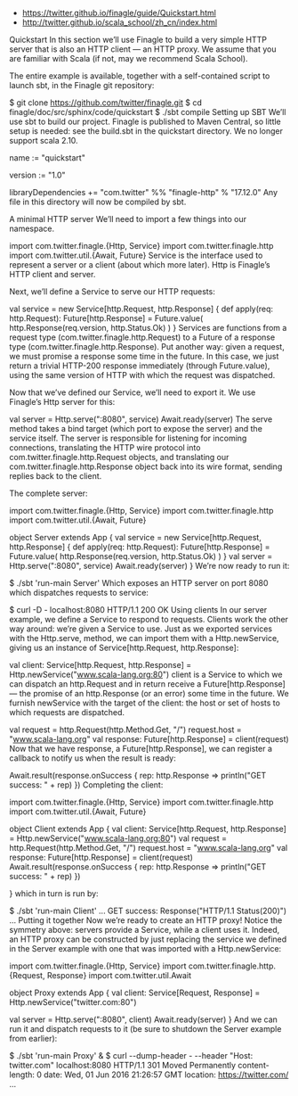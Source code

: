 

* https://twitter.github.io/finagle/guide/Quickstart.html
* http://twitter.github.io/scala_school/zh_cn/index.html

Quickstart
In this section we’ll use Finagle to build a very simple HTTP server that is also an HTTP client — an HTTP proxy. We assume that you are familiar with Scala (if not, may we recommend Scala School).

The entire example is available, together with a self-contained script to launch sbt, in the Finagle git repository:

$ git clone https://github.com/twitter/finagle.git
$ cd finagle/doc/src/sphinx/code/quickstart
$ ./sbt compile
Setting up SBT
We’ll use sbt to build our project. Finagle is published to Maven Central, so little setup is needed: see the build.sbt in the quickstart directory. We no longer support scala 2.10.

name := "quickstart"

version := "1.0"

libraryDependencies += "com.twitter" %% "finagle-http" % "17.12.0"
Any file in this directory will now be compiled by sbt.

A minimal HTTP server
We’ll need to import a few things into our namespace.

import com.twitter.finagle.{Http, Service}
import com.twitter.finagle.http
import com.twitter.util.{Await, Future}
Service is the interface used to represent a server or a client (about which more later). Http is Finagle’s HTTP client and server.

Next, we’ll define a Service to serve our HTTP requests:

val service = new Service[http.Request, http.Response] {
  def apply(req: http.Request): Future[http.Response] =
    Future.value(
      http.Response(req.version, http.Status.Ok)
    )
}
Services are functions from a request type (com.twitter.finagle.http.Request) to a Future of a response type (com.twitter.finagle.http.Response). Put another way: given a request, we must promise a response some time in the future. In this case, we just return a trivial HTTP-200 response immediately (through Future.value), using the same version of HTTP with which the request was dispatched.

Now that we’ve defined our Service, we’ll need to export it. We use Finagle’s Http server for this:

val server = Http.serve(":8080", service)
Await.ready(server)
The serve method takes a bind target (which port to expose the server) and the service itself. The server is responsible for listening for incoming connections, translating the HTTP wire protocol into com.twitter.finagle.http.Request objects, and translating our com.twitter.finagle.http.Response object back into its wire format, sending replies back to the client.

The complete server:

import com.twitter.finagle.{Http, Service}
import com.twitter.finagle.http
import com.twitter.util.{Await, Future}

object Server extends App {
  val service = new Service[http.Request, http.Response] {
    def apply(req: http.Request): Future[http.Response] =
      Future.value(
        http.Response(req.version, http.Status.Ok)
      )
  }
  val server = Http.serve(":8080", service)
  Await.ready(server)
}
We’re now ready to run it:

$ ./sbt 'run-main Server'
Which exposes an HTTP server on port 8080 which dispatches requests to service:

$ curl -D - localhost:8080
HTTP/1.1 200 OK
Using clients
In our server example, we define a Service to respond to requests. Clients work the other way around: we’re given a Service to use. Just as we exported services with the Http.serve, method, we can import them with a Http.newService, giving us an instance of Service[http.Request, http.Response]:

val client: Service[http.Request, http.Response] = Http.newService("www.scala-lang.org:80")
client is a Service to which we can dispatch an http.Request and in return receive a Future[http.Response] — the promise of an http.Response (or an error) some time in the future. We furnish newService with the target of the client: the host or set of hosts to which requests are dispatched.

val request = http.Request(http.Method.Get, "/")
request.host = "www.scala-lang.org"
val response: Future[http.Response] = client(request)
Now that we have response, a Future[http.Response], we can register a callback to notify us when the result is ready:

Await.result(response.onSuccess { rep: http.Response =>
  println("GET success: " + rep)
})
Completing the client:

import com.twitter.finagle.{Http, Service}
import com.twitter.finagle.http
import com.twitter.util.{Await, Future}

object Client extends App {
  val client: Service[http.Request, http.Response] = Http.newService("www.scala-lang.org:80")
  val request = http.Request(http.Method.Get, "/")
  request.host = "www.scala-lang.org"
  val response: Future[http.Response] = client(request)
  Await.result(response.onSuccess { rep: http.Response =>
    println("GET success: " + rep)
  })

}
which in turn is run by:

$ ./sbt 'run-main Client'
...
GET success: Response("HTTP/1.1 Status(200)")
...
Putting it together
Now we’re ready to create an HTTP proxy! Notice the symmetry above: servers provide a Service, while a client uses it. Indeed, an HTTP proxy can be constructed by just replacing the service we defined in the Server example with one that was imported with a Http.newService:

import com.twitter.finagle.{Http, Service}
import com.twitter.finagle.http.{Request, Response}
import com.twitter.util.Await

object Proxy extends App {
  val client: Service[Request, Response] =
    Http.newService("twitter.com:80")

  val server = Http.serve(":8080", client)
  Await.ready(server)
}
And we can run it and dispatch requests to it (be sure to shutdown the Server example from earlier):

$ ./sbt 'run-main Proxy' &
$ curl --dump-header - --header "Host: twitter.com" localhost:8080
HTTP/1.1 301 Moved Permanently
content-length: 0
date: Wed, 01 Jun 2016 21:26:57 GMT
location: https://twitter.com/
...